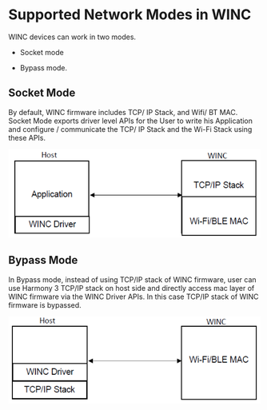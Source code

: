 # Supported Network Modes in WINC

WINC devices can work in two modes.

-   Socket mode

-   Bypass mode.


## Socket Mode

By default, WINC firmware includes TCP/ IP Stack, and Wifi/ BT MAC. Socket Mode exports driver level APIs for the User to write his Application and configure / communicate the TCP/ IP Stack and the Wi-Fi Stack using these APIs.

![socket_mode](GUID-38FCF165-4D2B-4983-82F1-FC2582AAF6BA-low.png)

## Bypass Mode

In Bypass mode, instead of using TCP/IP stack of WINC firmware, user can use Harmony 3 TCP/IP stack on host side and directly access mac layer of WINC firmware via the WINC Driver APIs. In this case TCP/IP stack of WINC firmware is bypassed.

![bypass_mode](GUID-C3658FD2-BF3B-410C-B4A6-B619C5C4EC99-low.png)

